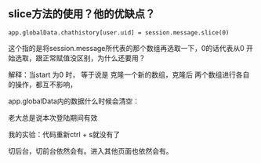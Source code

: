 



## slice方法的使用？他的优缺点？

```
app.globalData.chathistory[user.uid] = session.message.slice(0)
```

这个指的是将session.message所代表的那个数组再选取一下，0的话代表从0 开始选取，跟正常赋值没区别，为什么还要用？

解释：当start 为0 时， 等于说是 克隆一个新的数组，克隆后 两个数组进行各自的操作，都互不影响，

app.globalData内的数据什么时候会清空：

老大总是说本次登陆期间有效

我的实验：代码重新ctrl + s就没有了

切后台，切前台依然会有。进入其他页面也依然会有。

